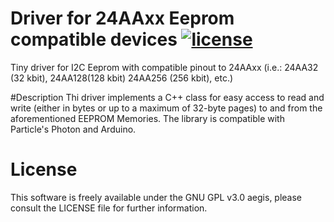# Driver for 24AAxx Eeprom compatible devices [![license](https://img.shields.io/badge/license-GPLv3-brightgreen.svg)](LICENSE)
Tiny driver for I2C Eeprom with compatible pinout to 24AAxx (i.e.: 24AA32 (32 kbit), 24AA128(128 kbit) 24AA256 (256 kbit), etc.)

#Description
Thi driver implements a C++ class for easy access to read and write (either in bytes or up to a maximum of 32-byte pages) to and from the aforementioned EEPROM Memories. The library is compatible with Particle's Photon and Arduino.

# License
This software is freely available under the GNU GPL v3.0 aegis, please consult the LICENSE file for further information.